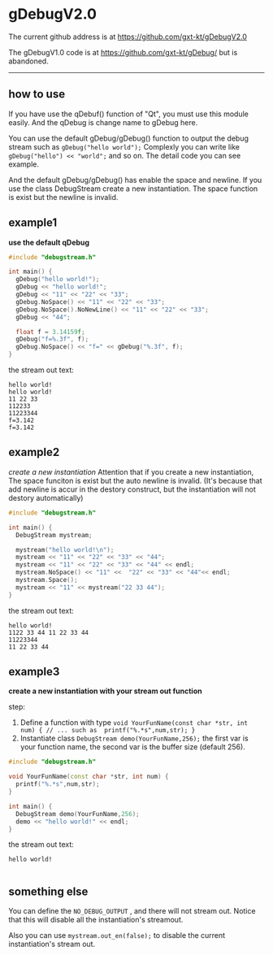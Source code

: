 # gDebugV2.0

The current  github address is at https://github.com/gxt-kt/gDebugV2.0

The gDebugV1.0 code is at https://github.com/gxt-kt/gDebug/ but is abandoned.

***

## how to use

If you have use the qDebuf() function of "Qt", you must use this module easily. And the qDebug is change name to gDebug here.

You can use the default gDebug/gDebug() function to output the debug stream such as `gDebug("hello world");`
Complexly you can write like `gDebug("hello") << "world";` and so on.  The detail code you can see example.

And the default gDebug/gDebug() has enable the space and newline.
If you use the class DebugStream create a new instantiation. The space function is exist but the newline is invalid.

## example1

**use the default qDebug**

```c++
#include "debugstream.h"

int main() {
  gDebug("hello world!");
  gDebug << "hello world!";
  gDebug << "11" << "22" << "33";
  gDebug.NoSpace() << "11" << "22" << "33";
  gDebug.NoSpace().NoNewLine() << "11" << "22" << "33";
  gDebug << "44";

  float f = 3.14159f;
  gDebug("f=%.3f", f);
  gDebug.NoSpace() << "f=" << gDebug("%.3f", f);
}
```

the stream out text:

```
hello world!
hello world!
11 22 33
112233
11223344
f=3.142
f=3.142

```

## example2

*create a new instantiation*
Attention that if you create a new instantiation, The space funciton is exist but the auto newline is invalid.
(It's because that add newline is accur in the destory construct, but the instantiation will not destory automatically)

```c++
#include "debugstream.h"

int main() {
  DebugStream mystream;

  mystream("hello world!\n");
  mystream << "11" << "22" << "33" << "44";
  mystream << "11" << "22" << "33" << "44" << endl;
  mystream.NoSpace() << "11" <<  "22" << "33" << "44"<< endl;
  mystream.Space();
  mystream << "11" << mystream("22 33 44");
}
```

the stream out text:

```
hello world!
1122 33 44 11 22 33 44
11223344
11 22 33 44
```
## example3
**create a new instantiation with your stream out function**

step:
1. Define a function with type `void YourFunName(const char *str, int num) {
   // ... such as  printf("%.*s",num,str); }`
2. Instantiate class `DebugStream demo(YourFunName,256);` the first var is your function name, the second var is the buffer size (default 256).
```c++
#include "debugstream.h"

void YourFunName(const char *str, int num) {
  printf("%.*s",num,str);
}

int main() {
  DebugStream demo(YourFunName,256);
  demo << "hello world!" << endl;
}
```

the stream out text:

```
hello world!


```
## something else

You can define the `NO_DEBUG_OUTPUT` , and there will not stream out. Notice that this will disable all the instantiation's streamout.

Also you can use `mystream.out_en(false);` to disable the current instantiation's stream out.

